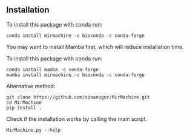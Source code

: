 Installation
------------
To install this package with conda run:

```
conda install mirmachine -c bioconda -c conda-forge 
```

You may want to install Mamba first, which will reduce installation time.

To install this package with conda run:

```
conda install mamba -c conda-forge
mamba install mirmachine -c bioconda -c conda-forge 
```

Alternative method:
```
git clone https://github.com/sinanugur/MirMachine.git
cd MirMachine
pip install .
```

Check if the installation works by calling the main script.
```
MirMachine.py --help
```
